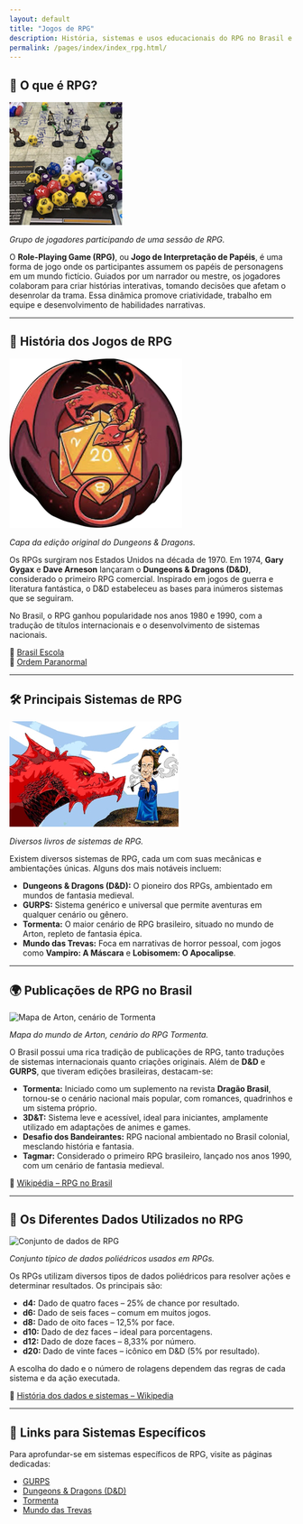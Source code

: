 ```yaml
---
layout: default
title: "Jogos de RPG"
description: História, sistemas e usos educacionais do RPG no Brasil e no mundo.
permalink: /pages/index/index_rpg.html/
---
```


## 🎲 O que é RPG?

![Jogadores de RPG reunidos](imagens/hiperfocos/rpg/rpg.png)

*Grupo de jogadores participando de uma sessão de RPG.*

O **Role-Playing Game (RPG)**, ou **Jogo de Interpretação de Papéis**, é uma forma de jogo onde os participantes assumem os papéis de personagens em um mundo fictício. Guiados por um narrador ou mestre, os jogadores colaboram para criar histórias interativas, tomando decisões que afetam o desenrolar da trama. Essa dinâmica promove criatividade, trabalho em equipe e desenvolvimento de habilidades narrativas.

---

## 📜 História dos Jogos de RPG

![Capa do Dungeons & Dragons original](imagens/hiperfocos/rpg/dragond20.png)

*Capa da edição original do Dungeons & Dragons.*

Os RPGs surgiram nos Estados Unidos na década de 1970. Em 1974, **Gary Gygax** e **Dave Arneson** lançaram o **Dungeons & Dragons (D&D)**, considerado o primeiro RPG comercial. Inspirado em jogos de guerra e literatura fantástica, o D&D estabeleceu as bases para inúmeros sistemas que se seguiram.

No Brasil, o RPG ganhou popularidade nos anos 1980 e 1990, com a tradução de títulos internacionais e o desenvolvimento de sistemas nacionais.

🔗 [Brasil Escola](https://brasilescola.uol.com.br/curiosidades/rpg.htm?utm_source=chatgpt.com)  
🔗 [Ordem Paranormal](https://crisordemparanormal.com/blog/historia-do-rpg-uma-viagem-pela-evolucao-do-genero?utm_source=chatgpt.com)

---

## 🛠️ Principais Sistemas de RPG

![Livros de RPG variados](imagens/hiperfocos/rpg/mago_feynman.png)

*Diversos livros de sistemas de RPG.*

Existem diversos sistemas de RPG, cada um com suas mecânicas e ambientações únicas. Alguns dos mais notáveis incluem:

- **Dungeons & Dragons (D&D):** O pioneiro dos RPGs, ambientado em mundos de fantasia medieval.  
- **GURPS:** Sistema genérico e universal que permite aventuras em qualquer cenário ou gênero.  
- **Tormenta:** O maior cenário de RPG brasileiro, situado no mundo de Arton, repleto de fantasia épica.  
- **Mundo das Trevas:** Foca em narrativas de horror pessoal, com jogos como **Vampiro: A Máscara** e **Lobisomem: O Apocalipse**.

---

## 🌍 Publicações de RPG no Brasil

![Mapa de Arton, cenário de Tormenta](imagens/rpg/mapa_tormenta.jpg)

*Mapa do mundo de Arton, cenário do RPG Tormenta.*

O Brasil possui uma rica tradição de publicações de RPG, tanto traduções de sistemas internacionais quanto criações originais. Além de **D&D** e **GURPS**, que tiveram edições brasileiras, destacam-se:

- **Tormenta:** Iniciado como um suplemento na revista **Dragão Brasil**, tornou-se o cenário nacional mais popular, com romances, quadrinhos e um sistema próprio.  
- **3D&T:** Sistema leve e acessível, ideal para iniciantes, amplamente utilizado em adaptações de animes e games.  
- **Desafio dos Bandeirantes:** RPG nacional ambientado no Brasil colonial, mesclando história e fantasia.  
- **Tagmar:** Considerado o primeiro RPG brasileiro, lançado nos anos 1990, com um cenário de fantasia medieval.

🔗 [Wikipédia – RPG no Brasil](https://pt.wikipedia.org/wiki/Role-playing_game_no_Brasil?utm_source=chatgpt.com)

---

## 🎲 Os Diferentes Dados Utilizados no RPG

![Conjunto de dados de RPG](imagens/rpg/dados_rpg.jpg)

*Conjunto típico de dados poliédricos usados em RPGs.*

Os RPGs utilizam diversos tipos de dados poliédricos para resolver ações e determinar resultados. Os principais são:

- **d4:** Dado de quatro faces – 25% de chance por resultado.  
- **d6:** Dado de seis faces – comum em muitos jogos.  
- **d8:** Dado de oito faces – 12,5% por face.  
- **d10:** Dado de dez faces – ideal para porcentagens.  
- **d12:** Dado de doze faces – 8,33% por número.  
- **d20:** Dado de vinte faces – icônico em D&D (5% por resultado).  

A escolha do dado e o número de rolagens dependem das regras de cada sistema e da ação executada.

🔗 [História dos dados e sistemas – Wikipedia](https://en.wikipedia.org/wiki/History_of_role-playing_games?utm_source=chatgpt.com)

---

## 🔗 Links para Sistemas Específicos

Para aprofundar-se em sistemas específicos de RPG, visite as páginas dedicadas:

- [GURPS](/pages/index/index_gurps/)
- [Dungeons & Dragons (D&D)](/pages/index/index_dnd/)
- [Tormenta](/pages/index/index_tormenta/)
- [Mundo das Trevas](/pages/index/index_mdt/)
